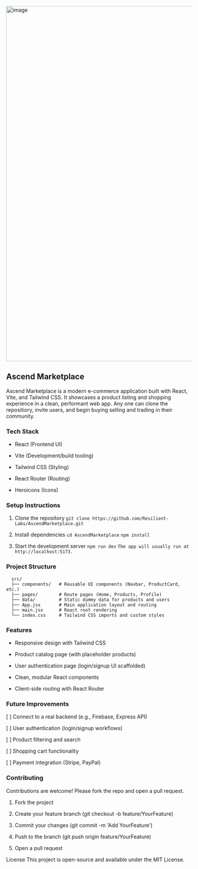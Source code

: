 <img width="962" alt="image" src="https://github.com/user-attachments/assets/b0e06dae-278b-45bc-b826-637b10ef5161" />


## Ascend Marketplace

Ascend Marketplace is a modern e-commerce application built with React, Vite, and Tailwind CSS. It showcases a product listing and shopping experience in a clean, performant web app. Any one can clone the repositiory, invite users, and begin buying selling and trading in their community. 

### Tech Stack

- React (Frontend UI)

- Vite (Development/build tooling)

- Tailwind CSS (Styling)

- React Router (Routing)

- Heroicons (Icons)

### Setup Instructions

1. Clone the repository
```git clone https://github.com/Resilient-Labs/AscendMarketplace.git```

2. Install dependencies 
```cd AscendMarketplace```
```npm install```


3. Start the development server
```npm run dev```
```The app will usually run at http://localhost:5173.```

### Project Structure

```
  src/
  ├── components/   # Reusable UI components (Navbar, ProductCard, etc.)
  ├── pages/        # Route pages (Home, Products, Profile)
  ├── data/         # Static dummy data for products and users
  ├── App.jsx       # Main application layout and routing
  ├── main.jsx      # React root rendering
  └── index.css     # Tailwind CSS imports and custom styles

```

### Features

- Responsive design with Tailwind CSS

- Product catalog page (with placeholder products)

- User authentication page (login/signup UI scaffolded)

- Clean, modular React components

- Client-side routing with React Router

### Future Improvements

[ ] Connect to a real backend (e.g., Firebase, Express API)

[ ] User authentication (login/signup workflows)

[ ] Product filtering and search

[ ] Shopping cart functionality

[ ] Payment integration (Stripe, PayPal)

### Contributing

Contributions are welcome! Please fork the repo and open a pull request.

1. Fork the project

2. Create your feature branch (git checkout -b feature/YourFeature)

3. Commit your changes (git commit -m 'Add YourFeature')

4. Push to the branch (git push origin feature/YourFeature)

5. Open a pull request

License
This project is open-source and available under the MIT License.

